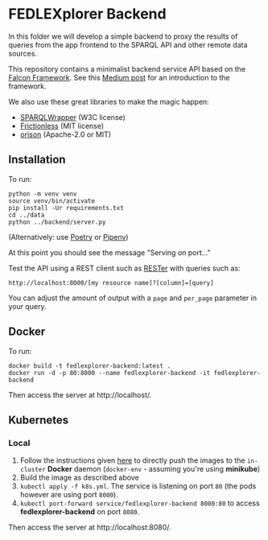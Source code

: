# FEDLEXplorer Backend

In this folder we will develop a simple backend to proxy the results of queries from the app frontend to the SPARQL API and other remote data sources.

This repository contains a minimalist backend service API based on the [Falcon Framework](http://falconframework.org/). See this [Medium post](https://lynn-kwong.medium.com/build-apis-with-falcon-in-python-all-essentials-you-need-9e2c2a5e1759) for an introduction to the framework.

We also use these great libraries to make the magic happen:

- [SPARQLWrapper](https://pypi.org/project/SPARQLWrapper/) (W3C license)
- [Frictionless](https://pypi.org/project/frictionless/) (MIT license)
- [orjson](https://pypi.org/project/orjson/) (Apache-2.0 or MIT)

## Installation

To run:

```
python -m venv venv
source venv/bin/activate
pip install -Ur requirements.txt
cd ../data
python ../backend/server.py
```

(Alternatively: use [Poetry](https://python-poetry.org/docs/) or [Pipenv](https://pipenv.pypa.io/en/latest/))

At this point you should see the message "Serving on port..."

Test the API using a REST client such as [RESTer](https://github.com/frigus02/RESTer) with queries such as:

`http://localhost:8000/[my resource name]?[column]=[query]`

You can adjust the amount of output with a `page` and `per_page` parameter in your query.

## Docker

To run:

```
docker build -t fedlexplorer-backend:latest .
docker run -d -p 80:8000 --name fedlexplorer-backend -it fedlexplorer-backend
```

Then access the server at http://localhost/.

## Kubernetes

### Local

1. Follow the instructions given [here](https://minikube.sigs.k8s.io/docs/handbook/pushing/#1-pushing-directly-to-the-in-cluster-docker-daemon-docker-env) to directly push the images to the `in-cluster` **Docker** daemon (`docker-env` - assuming you're using **minikube**)
1. Build the image as described above
1. `kubectl apply -f k8s.yml`. The service is listening on port `80` (the pods however are using port `8000`).
1. `kubectl port-forward service/fedlexplorer-backend 8080:80` to access **fedlexplorer-backend** on port `8080`.

Then access the server at http://localhost:8080/.
